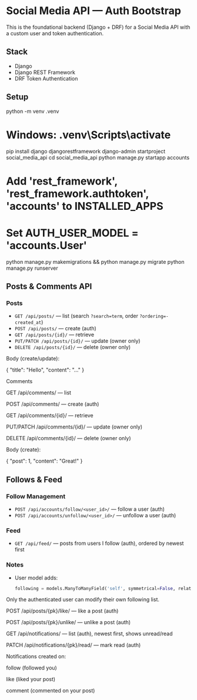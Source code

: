 # Social Media API — Auth Bootstrap

This is the foundational backend (Django + DRF) for a Social Media API with a custom user and token authentication.

## Stack
- Django
- Django REST Framework
- DRF Token Authentication

## Setup

python -m venv .venv
# Windows: .venv\Scripts\activate
pip install django djangorestframework
django-admin startproject social_media_api
cd social_media_api
python manage.py startapp accounts
# Add 'rest_framework', 'rest_framework.authtoken', 'accounts' to INSTALLED_APPS
# Set AUTH_USER_MODEL = 'accounts.User'
python manage.py makemigrations && python manage.py migrate
python manage.py runserver


## Posts & Comments API

### Posts
- `GET /api/posts/` — list (search `?search=term`, order `?ordering=-created_at`)
- `POST /api/posts/` — create (auth)
- `GET /api/posts/{id}/` — retrieve
- `PUT/PATCH /api/posts/{id}/` — update (owner only)
- `DELETE /api/posts/{id}/` — delete (owner only)

Body (create/update):

{ "title": "Hello", "content": "..." }

Comments

GET /api/comments/ — list

POST /api/comments/ — create (auth)

GET /api/comments/{id}/ — retrieve

PUT/PATCH /api/comments/{id}/ — update (owner only)

DELETE /api/comments/{id}/ — delete (owner only)

Body (create):

{ "post": 1, "content": "Great!" }




## Follows & Feed

### Follow Management
- `POST /api/accounts/follow/<user_id>/` — follow a user (auth)
- `POST /api/accounts/unfollow/<user_id>/` — unfollow a user (auth)

### Feed
- `GET /api/feed/` — posts from users I follow (auth), ordered by newest first

### Notes
- User model adds:
  ```py
  following = models.ManyToManyField('self', symmetrical=False, related_name='followers', blank=True)

Only the authenticated user can modify their own following list.



POST /api/posts/{pk}/like/ — like a post (auth)

POST /api/posts/{pk}/unlike/ — unlike a post (auth)

GET /api/notifications/ — list (auth), newest first, shows unread/read

PATCH /api/notifications/{pk}/read/ — mark read (auth)

Notifications created on:

follow (followed you)

like (liked your post)

comment (commented on your post)